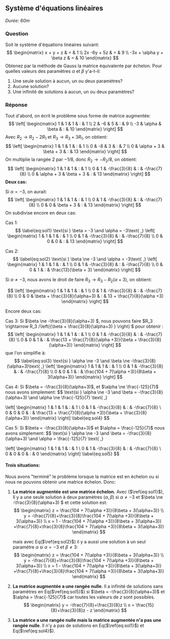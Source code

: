 ## Système d'équations linéaires

*Durée: 60m*

### Question

Soit le système d'équations linéaires suivant:
$$
\begin{matrix}
x + y + z & = & 1 \\
2x -6y + 5z  & = & 9 \\
-3x + \alpha y + \beta z & = & 10
\end{matrix}
$$
Obtenez par la méthode de Gauss la matrice équivalente par échelon. Pour quelles valeurs des paramètres $\alpha$ et $\beta$ y'a-t-il:

1. Une seule solution à aucun, un ou deux paramètres?
2. Aucune solution?
3. Une infinité de solutions à aucun, un ou deux paramètres?

### Réponse

Tout d'abord, on écrit le problème sous forme de matrice augmentée:
$$
\left[
\begin{matrix}
1 &  1 & 1 & : & 1 \\
2 & -6 & 5 & : & 9 \\
-3 & \alpha & \beta & : & 10
\end{matrix}
\right]
$$
Avec $R_2 \rightarrow R_2 - 2R_1$ et $R_3 \rightarrow R_3 + 3R_1$, on obtient:
$$
\left[
\begin{matrix}
1 &  1 & 1 & : & 1 \\
0 & -8 & 3 & : & 7 \\
0 & \alpha + 3 & \beta + 3 & : & 13
\end{matrix}
\right]
$$
On multiplie la rangée $2$ par $-1/8$, donc  $R_2 \rightarrow -R_2/8$, on obtient: 
$$
\left[
\begin{matrix}
1 &  1 & 1 & : & 1 \\
0 & 1 & -\frac{3}{8} & : & -\frac{7}{8} \\
0 & \alpha + 3 & \beta + 3 & : & 13
\end{matrix}
\right]
$$
**Deux cas:**

Si $\alpha = -3$, on aurait:
$$
\left[
\begin{matrix}
1 &  1 & 1 & : & 1 \\
0 & 1 & -\frac{3}{8} & : & -\frac{7}{8} \\
0 & 0 & \beta + 3 & : & 13
\end{matrix}
\right]
$$
On subdivise encore en deux cas:

Cas 1:
$$
\label{eq:sol1}
\text{si } \beta = -3 \and \alpha = -3\text{ ,}
\left[
\begin{matrix}
1 &  1 & 1 & : & 1 \\
0 & 1 & -\frac{3}{8} & : & -\frac{7}{8} \\
0 & 0 & 0 & : & 13
\end{matrix}
\right]
$$


Cas 2:
$$
\label{eq:sol2}
\text{si } \beta \ne -3 \and \alpha = -3\text{ ,}
\left[
\begin{matrix}
1 &  1 & 1 & : & 1 \\
0 & 1 & -\frac{3}{8} & : & -\frac{7}{8} \\
0 & 0 & 1 & : & \frac{13}{\beta + 3}
\end{matrix}
\right]
$$

Si $\alpha \ne -3$, nous avons le droit de faire $R_3 \rightarrow R_3 - R_2 (\alpha+3)$, on obtient: 

$$
\left[
\begin{matrix}
1 &  1 & 1 & : & 1 \\
0 & 1 & -\frac{3}{8} & : & -\frac{7}{8} \\
0 & 0 & \beta + \frac{3}{8}(\alpha+3) & : & 13 + \frac{7}{8}(\alpha +3)
\end{matrix}
\right]
$$

Encore deux cas: 

Cas 3: Si $\beta \ne -\frac{3}{8}(\alpha+3) $, nous pouvons faire $R_3 \rightarrow R_3 /\left({\beta + \frac{3}{8}(\alpha+3) } \right) $ pour obtenir :
$$
\left[
\begin{matrix}
1 &  1 & 1 & : & 1 \\
0 & 1 & -\frac{3}{8} & : & -\frac{7}{8} \\
0 & 0 & 1 & : & \frac{13 + \frac{7}{8}(\alpha +3)}{\beta + \frac{3}{8}(\alpha+3)}
\end{matrix}
\right]
$$
que l'on simplifie à:
$$
\label{eq:sol3}
\text{si } \alpha \ne -3 \and \beta \ne -\frac{3}{8}(\alpha+3)\text{ ,}
\left[
\begin{matrix}
1 &  1 & 1 & : & 1 \\
0 & 1 & -\frac{3}{8} & : & -\frac{7}{8} \\
0 & 0 & 1 & : & \frac{104 + 7(\alpha +3)}{8\beta + 3(\alpha+3)}
\end{matrix}
\right]
$$

Cas 4: Si $\beta = -\frac{3}{8}(\alpha+3)$, et $\alpha \ne \frac{-125}{7}$  nous avons simplement:
$$
\text{si } \alpha \ne -3 \and \beta = -\frac{3}{8}(\alpha+3) \and \alpha \ne \frac{-125}{7} \text{ ,}

\left[
\begin{matrix}
1 &  1 & 1 & : & 1 \\
0 & 1 & -\frac{3}{8} & : & -\frac{7}{8} \\
0 & 0 & 0 & : & \frac{13 + \frac{7}{8}(\alpha +3)}{\beta + \frac{3}{8}(\alpha+3)}
\end{matrix}
\right]
\label{eq:sol4}
$$

Cas 5: Si $\beta = -\frac{3}{8}(\alpha+3)$ et $\alpha = \frac{-125}{7}$ nous avons simplement:
$$
\text{si } \alpha \ne -3 \and \beta = -\frac{3}{8}(\alpha+3) \and \alpha = \frac{-125}{7} \text{ ,}

\left[
\begin{matrix}
1 &  1 & 1 & : & 1 \\
0 & 1 & -\frac{3}{8} & : & -\frac{7}{8} \\
0 & 0 & 0 & : & 0
\end{matrix}
\right]
\label{eq:sol5}
$$



#### Trois situations:

Nous avons "terminé" le problème lorsque la matrice est en échelon ou si nous ne pouvons obtenir une matrice échelon.  Donc:

1. **La matrice augmentée est une matrice échelon.** Avec ($\ref{eq:sol1}$), Il y a une seule solution à deux paramètres $(\alpha, \beta)$ si $\alpha \ne -3$ et $\beta \ne -\frac{3}{8}(\alpha+3) $ et cette solution est:
$$
\begin{matrix}
   z = \frac{104 + 7(\alpha +3)}{8\beta + 3(\alpha+3)} \\
   y = -\frac{7}{8}+\frac{3}{8}\frac{104 + 7(\alpha +3)}{8\beta + 3(\alpha+3)} \\
x = 1 - \frac{104 + 7(\alpha +3)}{8\beta + 3(\alpha+3)} +\frac{7}{8}+\frac{3}{8}\frac{104 + 7(\alpha +3)}{8\beta + 3(\alpha+3)}
   \end{matrix}
$$

   mais avec Eq($\ref{eq:sol2}$) il y a aussi une solution à un seul paramètre $\alpha$ si $\alpha = -3$ et $\beta \ne 3$:
$$
\begin{matrix}
   z = \frac{104 + 7(\alpha +3)}{8\beta + 3(\alpha+3)} \\
   y = -\frac{7}{8}+\frac{3}{8}\frac{104 + 7(\alpha +3)}{8\beta + 3(\alpha+3)} \\
x = 1 - \frac{104 + 7(\alpha +3)}{8\beta + 3(\alpha+3)} +\frac{7}{8}+\frac{3}{8}\frac{104 + 7(\alpha +3)}{8\beta + 3(\alpha+3)}
   \end{matrix}
$$

2. **La matrice augmentée a une rangée nulle**. Il a infinité de solutions sans paramètres en Eq($\ref{eq:sol5}$) si  $\beta = -\frac{3}{8}(\alpha+3)$ et $\alpha = \frac{-125}{7}$ car toutes les valeurs de $z$ sont possibles.
   $$
   \begin{matrix}
y = -\frac{7}{8}+\frac{3}{8}z \\
   x = \frac{15}{8}+\frac{3}{8}z - z
   \end{matrix}
   $$


4. **La matrice a une rangée nulle mais la matrice augmentée n'a pas une rangée nulle**. Il n'y a pas de solutions en Eq($\ref{eq:sol1}$) et Eq($\ref{eq:sol4}$).

     

